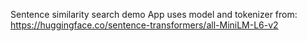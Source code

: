 Sentence similarity search demo
App uses model and tokenizer from:
https://huggingface.co/sentence-transformers/all-MiniLM-L6-v2
